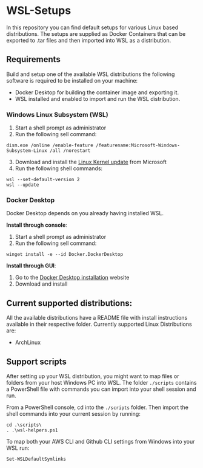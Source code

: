 # WSL-Setups

In this repository you can find default setups for various Linux based distributions.
The setups are supplied as Docker Containers that can be exported to .tar files and then imported into WSL as a distribution.

## Requirements

Build and setup one of the available WSL distributions the following software is required to be installed on your machine:

* Docker Desktop for building the container image and exporting it.
* WSL installed and enabled to import and run the WSL distribution.

### Windows Linux Subsystem (WSL)

1. Start a shell prompt as administrator
2. Run the following sell command:

```console
dism.exe /online /enable-feature /featurename:Microsoft-Windows-Subsystem-Linux /all /norestart
```

3. Download and install the [Linux Kernel update][Kernel] from Microsoft
4. Run the following shell commands:

```console
wsl --set-default-version 2
wsl --update
```

### Docker Desktop

Docker Desktop depends on you already having installed WSL.

**Install through console**:
1. Start a shell prompt as administrator
2. Run the following sell command:

```console
winget install -e --id Docker.DockerDesktop
```

**Install through GUI**:  
1. Go to the [Docker Desktop installation][DockerDesktop] website
2. Download and install

## Current supported distributions:

All the available distributions have a README file with install instructions available in their respective folder.
Currently supported Linux Distributions are:

* ArchLinux


## Support scripts

After setting up your WSL distribution, you might want to map files or folders from your host Windows PC into WSL.
The folder `./scripts` contains a PowerShell file with commands you can import into your shell session and run.

From a PowerShell console, cd into the `./scripts` folder.
Then import the shell commands into your current session by running:

```console
cd .\scripts\
. .\wsl-helpers.ps1
```
To map both your AWS CLI and Github CLI settings from Windows into your WSL run:

```console
Set-WSLDefaultSymlinks
```







[AboutWSL]: https://docs.microsoft.com/en-us/windows/wsl/about
[Kernel]: https://wslstorestorage.blob.core.windows.net/wslblob/wsl_update_x64.msi
[DockerDesktop]: https://docs.docker.com/desktop/install/windows-install/


